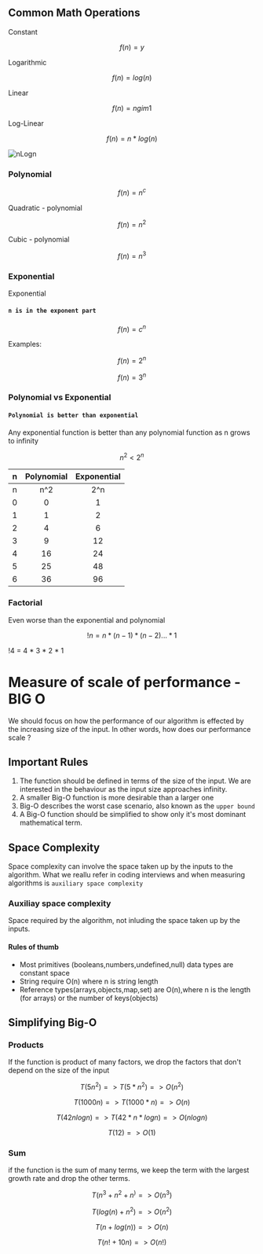 ## Common Math Operations

Constant
```math
f(n) = y
```
Logarithmic
```math
f(n) = log(n)
```

Linear

```math
f(n) = ngim1
```

Log-Linear
```math
f(n) = n * log(n)
```

![nLogn]('/images/nlogn-code-example.png')

### Polynomial

```math
f(n) = n^c

```

Quadratic - polynomial
```math
f(n) = n^2
```

Cubic - polynomial
```math
f(n) = n^3
```

### Exponential
Exponential

#### `n is in the exponent part`


```math
f(n) = c^n
```

Examples:

```math
f(n) = 2^n
```

```math
f(n) = 3^n
```

### Polynomial vs Exponential
#### `Polynomial is better than exponential`
Any exponential function is better than any polynomial function as n grows to infinity

```math
n^2  < 2^n
```

| n |  Polynomial| Exponential |
| :---: | :---: | :---: |
| n |  n^2| 2^n |
| 0 | 0 | 1 |
| 1 | 1 | 2 |
| 2 | 4 | 6 |
| 3 | 9 | 12 |
| 4 | 16 | 24 |
| 5 | 25 | 48 |
| 6 | 36 | 96 |

### Factorial

Even worse than the exponential and polynomial
```math
!n = n * (n-1) * (n-2) ... * 1
```

!4 = 4 * 3 * 2 * 1

# Measure of scale of performance - BIG O
We should focus on how the performance of our algorithm is effected by the increasing size of the input. In other words, how does our performance scale ?

## Important Rules
1. The function should be defined in terms of the size of the input. We are interested in the behaviour as the input size approaches infinity.
2. A smaller Big-O function is more desirable than a larger one
3. Big-O describes the worst case scenario, also known as the `upper bound`
4. A Big-O function should be simplified to show only it's most dominant mathematical term.
## Space Complexity
Space complexity can involve the space taken up by the inputs to the algorithm. What we reallu refer in coding interviews and when measuring algorithms is `auxiliary space complexity`

### Auxiliay space complexity
Space required by the algorithm, not inluding the space taken up by the inputs.

#### Rules of thumb
* Most primitives (booleans,numbers,undefined,null) data types are constant space
* String require O(n) where n is string length
* Reference types(arrays,objects,map,set) are O(n),where n is the length (for arrays) or the number of keys(objects)


## Simplifying Big-O
### Products
If the function is product of many factors, we drop the factors that don't depend on the size of the input

```math
T(5n^2) => T(5*n^2)=> O(n^2)
```
```math
T(1000n) => T(1000 * n) => O(n)
```
```math
T(42nlogn) => T(42*n*logn)=>O(nlogn)
```

```math
T(12)=> O(1)
```

### Sum
if the function is the sum of many terms, we keep the term with the largest growth rate and drop the other terms.
```math
T(n^3 + n^2 + n^) => O(n^3)
```

```math
T(log(n) + n^2) =>  O(n^2)
```

```math
T(n + log(n)) => O(n)
```

```math
T(n! + 10n) => O(n!)
```
